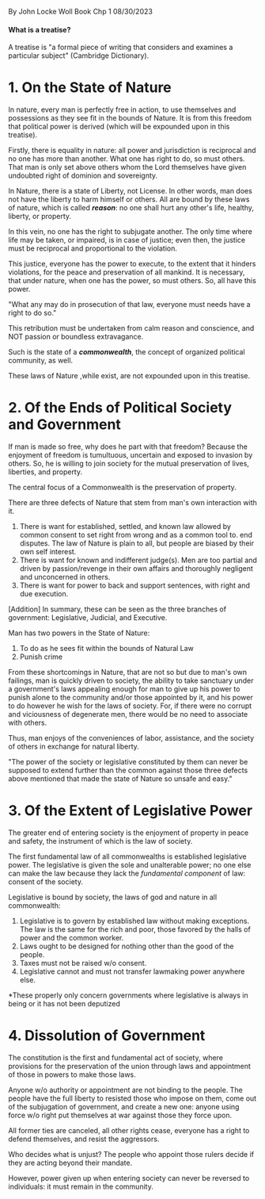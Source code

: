By John Locke
Woll Book Chp 1
08/30/2023

#### What is a treatise? 

A treatise is "a formal piece of writing that considers and examines a particular subject" (Cambridge Dictionary).
# 1. On the State of Nature

In nature, every man is perfectly free in action, to use themselves and possessions as they see fit in the bounds of Nature. It is from this freedom that political power is derived (which will be expounded upon in this treatise).

Firstly, there is equality in nature: all power and jurisdiction is reciprocal and no one has more than another. What one has right to do, so must others. That man is only set above others whom the Lord themselves have given undoubted right of dominion and sovereignty.

In Nature, there is a state of Liberty, not License. In other words, man does not have the liberty to harm himself or others. All are bound by these laws of nature, which is called ***reason***: no one shall hurt any other's life, healthy, liberty, or property.

In this vein, no one has the right to subjugate another. The only time where life may be taken, or impaired, is in case of justice; even then, the justice must be reciprocal and proportional to the violation.

This justice, everyone has the power to execute, to the extent that it hinders violations, for the peace and preservation of all mankind. It is necessary, that under nature, when one has the power, so must others. So, all have this power.

"What any may do in prosecution of that law, everyone must needs have a right to do so."

This retribution must be undertaken from calm reason and conscience, and NOT passion or boundless extravagance.

Such is the state of a ***commonwealth***, the concept of organized political community, as well. 

These laws of Nature ,while exist, are not expounded upon in this treatise.

# 2. Of the Ends of Political Society and Government

If man is made so free, why does he part with that freedom? Because the enjoyment of freedom is tumultuous, uncertain and exposed to invasion by others. So, he is willing to join society for the mutual preservation of lives, liberties, and property.

The central focus of a Commonwealth is the preservation of property.

There are three defects of Nature that stem from man's own interaction with it.

1. There is want for established, settled, and known law allowed by common consent to set right from wrong and as a common tool to. end disputes. The law of Nature is plain to all, but people are biased by their own self interest.
2.  There is want for known and indifferent judge(s). Men are too partial and driven by passion/revenge in their own affairs and thoroughly negligent and unconcerned in others.
3. There is want for power to back and support sentences, with right and due execution. 

[Addition] In summary, these can be seen as the three branches of government: Legislative, Judicial, and Executive.

Man has two powers in the State of Nature:
1. To do as he sees fit within the bounds of Natural Law
2. Punish crime 

From these shortcomings in Nature, that are not so but due to man's own failings, man is quickly driven to society, the ability to take sanctuary under a government's laws appealing enough for man to give up his power to punish alone to the community and/or those appointed by it, and his power to do however he wish for the laws of society. For, if there were no corrupt and viciousness of degenerate men, there would be no need to associate with others.

Thus, man enjoys of the conveniences of labor, assistance, and the society of others in exchange for natural liberty.

"The power of the society or legislative constituted by them can never be supposed to extend further than the common against those three defects above mentioned that made the state of Nature so unsafe and easy."

# 3. Of the Extent of Legislative Power

The greater end of entering society is the enjoyment of property in peace and safety, the instrument of which is the law of society.

The first fundamental law of all commonwealths is established legislative power. The legislative is given the sole and unalterable power; no one else can make the law because they lack the *fundamental component* of law: consent of the society.

Legislative is bound by society, the laws of god and nature in all commonwealth:

1. Legislative is to govern by established law without making exceptions. The law is the same for the rich and poor, those favored by the halls of power and the common worker.
2. Laws ought to be designed for nothing other than the good of the people.
3. Taxes must not be raised w/o consent.
4. Legislative cannot and must not transfer lawmaking power anywhere else.

*These properly only concern governments where legislative is always in being or it has not been deputized


# 4. Dissolution of Government

The constitution is the first and fundamental act of society, where provisions for the preservation of the union through laws and appointment of those in powers to make those laws.

Anyone w/o authority or appointment are not binding to the people. The people have the full liberty to resisted those who impose on them, come out of the subjugation of government, and create a new one: anyone using force w/o right put themselves at war against those they force upon. 

All former ties are canceled, all other rights cease, everyone has a right to defend themselves, and resist the aggressors.

Who decides what is unjust? The people who appoint those rulers decide if they are acting beyond their mandate. 

However, power given up when entering society can never be reversed to individuals: it must remain in the community.